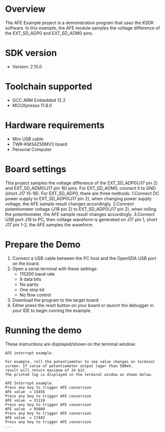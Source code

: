 Overview
========
The AFE Example project is a demonstration program that uses the KSDK software.
In this example, the AFE module samples the voltage difference of the EXT_SD_ADP0 and EXT_SD_ADM0 pins.

SDK version
===========
- Version: 2.15.0

Toolchain supported
===================
- GCC ARM Embedded  12.2
- MCUXpresso  11.8.0

Hardware requirements
=====================
- Mini USB cable
- TWR-KM34Z50MV3 board
- Personal Computer

Board settings
==============
This project samples the voltage difference of the EXT_SD_ADP0(J17 pin 2) and EXT_SD_ADM0(J17 pin 16) pins. 
For EXT_SD_ADM0, connect it to GND (short J17 15-16). For EXT_SD_ADP0, there are three methods:
1.Connect DC power supply to EXT_SD_ADP0(J17 pin 2), when changing power supply voltage, the AFE sample result changes accordingly.
2.Connect potentiometer voltage (J18 pin 2) to EXT_SD_ADP0(J17 pin 2), when rolling the potentiometer, the AFE sample result changes accordingly.
3.Connect USB port J16 to PC, then voltage waveform is generated on J17 pin 1, short J17 pin 1-2, the AFE samples the waveform.

Prepare the Demo
================
1. Connect a USB cable between the PC host and the OpenSDA USB port on the board.
2. Open a serial terminal with these settings:
    - 115200 baud rate
    - 8 data bits
    - No parity
    - One stop bit
    - No flow control
3. Download the program to the target board.
4. Either press the reset button on your board or launch the debugger in your IDE to begin running the example.

Running the demo
================
These instructions are displayed/shown on the terminal window:

~~~~~~~~~~~~~~~~~~~~~~~~~~~~~~~~~~~~~~~~~~~~~
AFE interrupt example.

For example, roll the potentiometer to see value changes on terminal screen. If value of potentiometer output lager than 500mV,
result will return maximum of 24 bit.
The printed log is displayed in the terminal window as shown below.

AFE Interrupt example.
Press any key to trigger AFE conversion
AFE value  = 33456
Press any key to trigger AFE conversion
AFE value  = 31110
Press any key to trigger AFE conversion
AFE value  = 95880
Press any key to trigger AFE conversion
AFE value  = 17442
Press any key to trigger AFE conversion
...
~~~~~~~~~~~~~~~~~~~~~~~~~~~~~~~~~~~~~~~~~~~~~~
